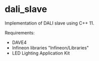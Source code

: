 # dali_slave
Implementation of DALI slave using C++ 11.

Requirements:
* DAVE4
* Infineon libraries "Infineon/Libraries"
* LED Lighting Application Kit